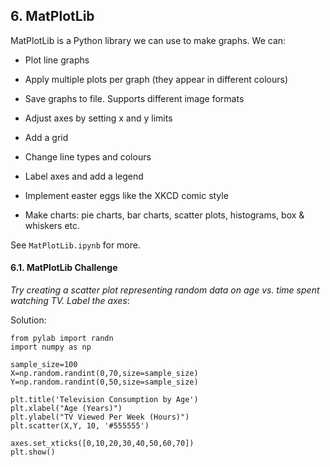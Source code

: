 ## 6. MatPlotLib

MatPlotLib is a Python library we can use to make graphs. We can:

- Plot line graphs

- Apply multiple plots per graph (they appear in different colours)

- Save graphs to file. Supports different image formats

- Adjust axes by setting x and y limits

- Add a grid

- Change line types and colours

- Label axes and add a legend

- Implement easter eggs like the XKCD comic style

- Make charts: pie charts, bar charts, scatter plots, histograms, box & whiskers etc.

See `MatPlotLib.ipynb` for more.

#### 6.1. MatPlotLib Challenge

_Try creating a scatter plot representing random data on age vs. time spent watching TV. Label the axes_:

Solution:

```
from pylab import randn
import numpy as np

sample_size=100
X=np.random.randint(0,70,size=sample_size)
Y=np.random.randint(0,50,size=sample_size)

plt.title('Television Consumption by Age')
plt.xlabel("Age (Years)")
plt.ylabel("TV Viewed Per Week (Hours)")
plt.scatter(X,Y, 10, '#555555')

axes.set_xticks([0,10,20,30,40,50,60,70])
plt.show()
```
